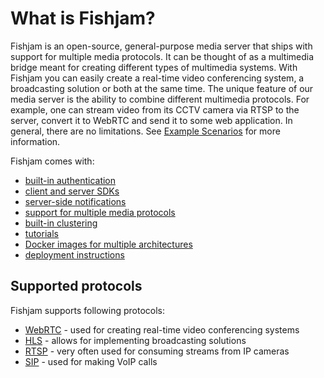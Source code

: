 # What is Fishjam?

Fishjam is an open-source, general-purpose media server that ships with support for multiple media protocols.
It can be thought of as a multimedia bridge meant for creating different types of multimedia systems.
With Fishjam you can easily create a real-time video conferencing system, a broadcasting solution or both at the same time.
The unique feature of our media server is the ability to combine different multimedia protocols.
For example, one can stream video from its CCTV camera via RTSP to the server, convert it to WebRTC and send it to some web application.
In general, there are no limitations.
See [Example Scenarios](example_scenarios.md) for more information.

Fishjam comes with:

* [built-in authentication](../getting_started/authentication.md)
* [client and server SDKs](../getting_started/sdks.md)
* [server-side notifications](../getting_started/notifications.md)
* [support for multiple media protocols](#supported-protocols)
* [built-in clustering](../cluster.md)
* [tutorials](../tutorials/dashboard.mdx)
* [Docker images for multiple architectures](https://github.com/fishjam-dev/fishjam/pkgs/container/fishjam)
* [deployment instructions](../deploying/vps.md)

## Supported protocols

Fishjam supports following protocols:

* [WebRTC](../getting_started/peers/webrtc.md) - used for creating real-time video conferencing systems
* [HLS](../getting_started/components/hls.md) - allows for implementing broadcasting solutions
* [RTSP](../getting_started/components/rtsp.md) - very often used for consuming streams from IP cameras
* [SIP](../getting_started/components/sip.md) - used for making VoIP calls

